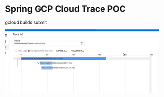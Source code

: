 # Spring GCP Cloud Trace POC
 gcloud builds submit

![alt text](https://github.com/balamurugan-venkadachalam/gcp-cloud-tracing/blob/main/trace.png?raw=true)
